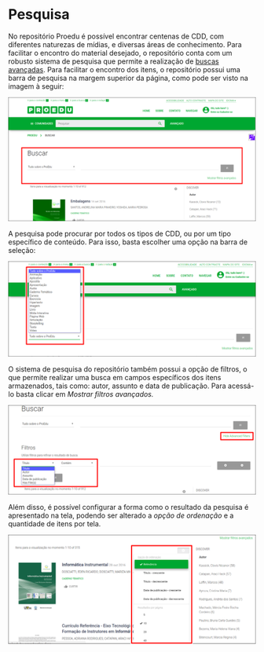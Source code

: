 # Pesquisa

No repositório Proedu é possível encontrar centenas de CDD, com diferentes naturezas de mídias, e diversas áreas de conhecimento. Para facilitar o encontro do material desejado, o repositório conta com um robusto sistema de pesquisa que permite a realização de [buscas avançadas](http://proedu.rnp.br/discover). Para facilitar o encontro dos itens, o repositório possui uma barra de pesquisa na margem superior da página, como pode ser visto na imagem à seguir:

![](.gitbook/assets/01_proedu_pesquisas%20%281%29.png)

A pesquisa pode procurar por todos os tipos de CDD, ou por um tipo específico de conteúdo. Para isso, basta escolher uma opção na barra de seleção: 

![](.gitbook/assets/02_proedu_pesquisa%20%281%29.png)

O sistema de pesquisa do repositório também possui a opção de filtros, o que permite realizar uma busca em campos específicos dos itens armazenados, tais como: autor, assunto e data de publicação. Para acessá-lo basta clicar em _Mostrar filtros avançados._

![](.gitbook/assets/03_proedu_pesquisa.png)

Além disso, é possível configurar a forma como o resultado da pesquisa é apresentado na tela, podendo ser alterado a _opção de ordenação_ e a quantidade de itens por tela.

![](.gitbook/assets/04_proedu_pesquisa.png)



